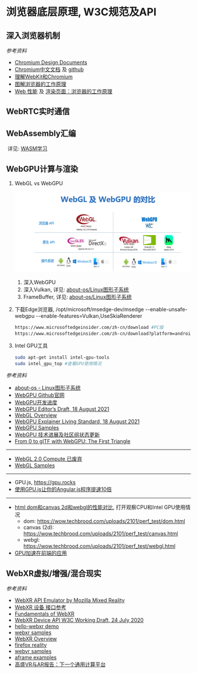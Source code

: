 

# 浏览器底层原理, W3C规范及API

## 深入浏览器机制 

*参考资料*

- [Chromium Design Documents](https://github.com/chromium/chromium/tree/master/docs)
- [Chromium中文文档](https://www.bookstack.cn/books/Chromium_doc_zh) 及 [github](https://github.com/ahangchen/Chromium_doc_zh)
- [理解WebKit和Chromium](https://blog.csdn.net/milado_nju/article/details/7216067)
- [图解浏览器的工作原理](https://www.infoq.cn/article/CS9-WZQlNR5h05HHDo1b)
- [Web 性能](https://developer.mozilla.org/zh-CN/docs/Web/Performance) 及 [渲染页面：浏览器的工作原理](https://developer.mozilla.org/zh-CN/docs/Web/Performance/How_browsers_work)

## WebRTC实时通信

## WebAssembly汇编

​	详见: [WASM学习](../Wasm/README.md)

## WebGPU计算与渲染

1. WebGL vs WebGPU

    ![](WebGLVsWebGPU.png)

    1. 深入WebGPU
    2. 深入Vulkan, 详见: [about-os/Linux图形子系统](https://gitee.com/yejinlei/about-os/blob/master/humaninterface/hi/graphics/Linux%E5%9B%BE%E5%BD%A2%E5%AD%90%E7%B3%BB%E7%BB%9F.md)
    3. FrameBuffer, 详见: [about-os/Linux图形子系统](https://gitee.com/yejinlei/about-os/blob/master/humaninterface/hi/graphics/Linux%E5%9B%BE%E5%BD%A2%E5%AD%90%E7%B3%BB%E7%BB%9F.md)

2. 下载Edge浏览器, /opt/microsoft/msedge-dev/msedge --enable-unsafe-webgpu --enable-features=Vulkan,UseSkiaRenderer

    ```sh
    https://www.microsoftedgeinsider.com/zh-cn/download #PC版
    https://www.microsoftedgeinsider.com/zh-cn/download?platform=android #安卓版
    ```

    

3. Intel GPU工具

    ```sh
    sudo apt-get install intel-gpu-tools
    sudo intel_gpu_top #查看GPU使用情况
    ```

*参考资料*

- [about-os - Linux图形子系统](https://gitee.com/yejinlei/about-os/blob/master/humaninterface/hi/graphics/Linux%E5%9B%BE%E5%BD%A2%E5%AD%90%E7%B3%BB%E7%BB%9F.md)
- [WebGPU Github官网](https://github.com/gpuweb/gpuweb)
- [WebGPU开发进度](https://github.com/gpuweb/gpuweb/wiki/Implementation-Status)
- [WebGPU Editor’s Draft, 18 August 2021](https://gpuweb.github.io/gpuweb/)
- [WebGL Overview](https://www.khronos.org/webgl/)
- [WebGPU Explainer Living Standard, 18 August 2021](https://gpuweb.github.io/gpuweb/explainer/)
- [WebGPU Samples](http://austin-eng.com/webgpu-samples)
- [WebGPU 技术进展及社区组状态更新](https://www.w3.org/2018/11/17-chinese-web-gpu.pdf)
- [From 0 to glTF with WebGPU: The First Triangle](https://www.willusher.io/graphics/2020/06/15/0-to-gltf-triangle)

---

- [WebGL 2.0 Compute 已废弃](https://www.khronos.org/registry/webgl/specs/latest/2.0-compute/)
- [WebGL Samples](https://webglsamples.org/)

---

- GPU.js, https://gpu.rocks
- [使用GPU.js让你的Angular.js程序提速10倍](https://juejin.cn/post/6965657517376569380)

---

- [html dom和canvas 2d和webgl的性能对比](https://zhuanlan.zhihu.com/p/350323062), 打开观察CPU和Intel GPU使用情况
  - dom: https://wow.techbrood.com/uploads/2101/perf_test/dom.html
  - canvas (2d): https://wow.techbrood.com/uploads/2101/perf_test/canvas.html
  - webgl: https://wow.techbrood.com/uploads/2101/perf_test/webgl.html
- [GPU加速在前端的应用](https://juejin.cn/post/6965810210283716644)

## WebXR虚拟/增强/混合现实

*参考资料*

- [WebXR API Emulator by Mozilla Mixed Reality](https://addons.mozilla.org/en-US/firefox/user/15240799/)
- [WebXR 设备 接口参考](https://developer.mozilla.org/zh-CN/docs/Web/API/WebXR_Device_API)
- [Fundamentals of WebXR](https://developer.mozilla.org/en-US/docs/Web/API/WebXR_Device_API/Fundamentals)
- [WebXR Device API W3C Working Draft, 24 July 2020](https://www.w3.org/TR/webxr/)
- [hello-webxr demo](https://mixedreality.mozilla.org/hello-webxr/)
- [webxr samples](https://immersive-web.github.io/webxr-samples/)
- [WebXR Overview](https://docs.microsoft.com/en-us/windows/mixed-reality/develop/javascript/webxr-overview)
- [firefox reality](https://mixedreality.mozilla.org/firefox-reality/)
- [webvr samples](https://webvr.info/samples/)
- [aframe examples](https://aframe.io/examples/showcase/modelviewer/)
- [高盛VR与AR报告：下一个通用计算平台](https://tech.qq.com/a/20160202/011274.htm)